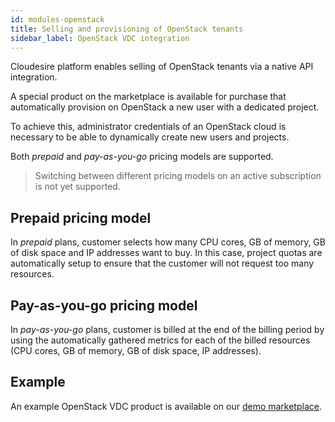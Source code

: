 ```yaml
---
id: modules-openstack
title: Selling and provisioning of OpenStack tenants
sidebar_label: OpenStack VDC integration
---
```


Cloudesire platform enables selling of OpenStack tenants via a native API
integration.

A special product on the marketplace is available for purchase that
automatically provision on OpenStack a new user with a dedicated project.

To achieve this, administrator credentials of an OpenStack cloud is necessary to
be able to dynamically create new users and projects.

Both *prepaid* and *pay-as-you-go* pricing models are supported.

> Switching between different pricing models on an active subscription is not
> yet supported.

## Prepaid pricing model

In *prepaid* plans, customer selects how many CPU cores, GB of memory, GB of
disk space and IP addresses want to buy. In this case, project quotas are
automatically setup to ensure that the customer will not request too many
resources.

## Pay-as-you-go pricing model

In *pay-as-you-go* plans, customer is billed at the end of the billing period
by using the automatically gathered metrics for each of the billed resources
(CPU cores, GB of memory, GB of disk space, IP addresses).

## Example

An example OpenStack VDC product is available on our [demo
marketplace](https://demo-mcp.cloudeng.it/161743/compute/virtual-data-center-openstack).
